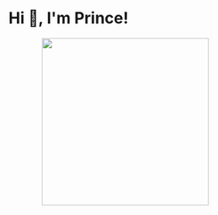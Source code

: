 <h1 align="center">Hi 👋, I'm Prince!</h1>
<img align="right" alt="" width="300" src="https://c.tenor.com/uhb_2I0x7G4AAAAM/anya-forger-anya-spy-x-family-anime.gif">
